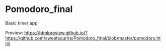 # Pomodoro_final
Basic timer app

Preview:
https://htmlpreview.github.io/?https://github.com/sweetsourire/Pomodoro_final/blob/master/pomodoro.html
